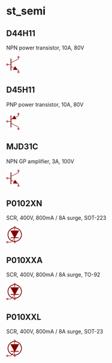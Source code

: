 # st_semi

## D44H11
NPN power transistor, 10A, 80V

![D44H11__1__1](/images/st_semi__D44H11__1__1.png?raw=true) 
## D45H11
PNP power transistor, 10A, 80V

![D45H11__1__1](/images/st_semi__D45H11__1__1.png?raw=true) 
## MJD31C
NPN GP amplifier, 3A, 100V

![MJD31C__1__1](/images/st_semi__MJD31C__1__1.png?raw=true) 
## P0102XN
SCR, 400V, 800mA / 8A surge, SOT-223

![P0102XN__1__1](/images/st_semi__P0102XN__1__1.png?raw=true) 
## P010XXA
SCR, 400V, 800mA / 8A surge, TO-92

![P010XXA__1__1](/images/st_semi__P010XXA__1__1.png?raw=true) 
## P010XXL
SCR, 400V, 800mA / 8A surge, SOT-23

![P010XXL__1__1](/images/st_semi__P010XXL__1__1.png?raw=true) 
